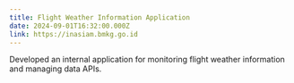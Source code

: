 ```yaml
---
title: Flight Weather Information Application
date: 2024-09-01T16:32:00.000Z
link: https://inasiam.bmkg.go.id
---
```

Developed an internal application for monitoring flight weather information and managing data APIs.
